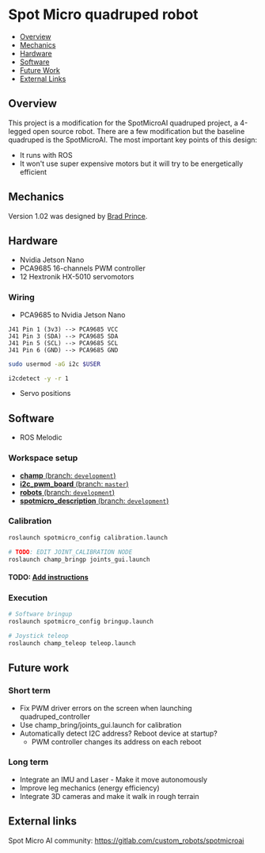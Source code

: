 # Spot Micro quadruped robot

- [Overview](#overview)
- [Mechanics](#mechanics)
- [Hardware](#hardware)
- [Software](#software)
- [Future Work](#future-work)
- [External Links](#external-links)

## Overview

This project is a modification for the SpotMicroAI quadruped project, a 4-legged open source robot.
There are a few modification but the baseline quadruped is the SpotMicroAI.
The most important key points of this design:

* It runs with ROS
* It won't use super expensive motors but it will try to be energetically efficient

## Mechanics

Version 1.02 was designed by [Brad Prince](https://gitlab.com/custom_robots/spotmicroai/3dprinting/-/tree/master/Basic%203d%20parts%20by%20Brad%20Prince/v1.02).

## Hardware

* Nvidia Jetson Nano
* PCA9685 16-channels PWM controller
* 12 Hextronik HX-5010 servomotors

### Wiring

* PCA9685 to Nvidia Jetson Nano

```no-lang
J41 Pin 1 (3v3) --> PCA9685 VCC
J41 Pin 3 (SDA) --> PCA9685 SDA
J41 Pin 5 (SCL) --> PCA9685 SCL
J41 Pin 6 (GND) --> PCA9685 GND
```

```bash
sudo usermod -aG i2c $USER

i2cdetect -y -r 1
```

* Servo positions

## Software

* ROS Melodic

### Workspace setup

* [**champ** (branch: `development`)](https://github.com/eborghi10/champ/tree/development)
* [**i2c_pwm_board** (branch: `master`)](https://github.com/eborghi10/i2c_pwm_board)
* [**robots** (branch: `development`)](https://github.com/eborghi10/robots/tree/development)
* [**spotmicro_description** (branch: `development`)](https://github.com/eborghi10/spotmicro_description/tree/development)

### Calibration

```sh
roslaunch spotmicro_config calibration.launch

# TODO: EDIT JOINT_CALIBRATION NODE
roslaunch champ_bringp joints_gui.launch
```

#### TODO: [Add instructions](https://github.com/mike4192/spotMicro/blob/master/servo_calibration.md#commanding-individual-servos-for-calibration)

### Execution

```sh
# Software bringup
roslaunch spotmicro_config bringup.launch

# Joystick teleop
roslaunch champ_teleop teleop.launch
```

## Future work

### Short term

* Fix PWM driver errors on the screen when launching quadruped_controller
* Use champ_bring/joints_gui.launch for calibration
* Automatically detect I2C address? Reboot device at startup?
   * PWM controller changes its address on each reboot

### Long term

* Integrate an IMU and Laser - Make it move autonomously
* Improve leg mechanics (energy efficiency)
* Integrate 3D cameras and make it walk in rough terrain

## External links

Spot Micro AI community: <https://gitlab.com/custom_robots/spotmicroai>
